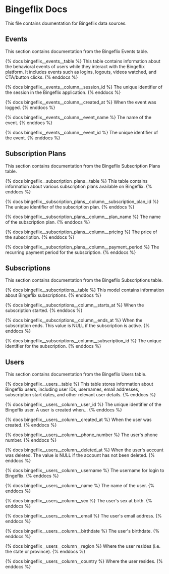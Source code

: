 # Bingeflix Docs
This file contains doumentation for Bingeflix data sources.

## Events
This section contains documentation from the Bingeflix Events table.

{% docs bingeflix__events__table %}
This table contains information about the behavioral events of users while they interact with the Bingeflix platform. It includes events such as logins, logouts, videos watched, and CTA/button clicks.
{% enddocs %}

{% docs bingeflix__events__column__session_id %}
The unique identifier of the session in the Bingeflix application.
{% enddocs %}

{% docs bingeflix__events__column__created_at %}
When the event was logged.
{% enddocs %}

{% docs bingeflix__events__column__event_name %}
The name of the event.
{% enddocs %}

{% docs bingeflix__events__column__event_id %}
The unique identifier of the event.
{% enddocs %}


## Subscription Plans
This section contains documentation from the Bingeflix Subscription Plans table.

{% docs bingeflix__subscription_plans__table %}
This table contains information about various subscription plans available on Bingeflix.
{% enddocs %}

{% docs bingeflix__subscription_plans__column__subscription_plan_id %}
The unique identifier of the subscription plan.
{% enddocs %}

{% docs bingeflix__subscription_plans__column__plan_name %}
The name of the subscription plan.
{% enddocs %}

{% docs bingeflix__subscription_plans__column__pricing %}
The price of the subscription.
{% enddocs %}

{% docs bingeflix__subscription_plans__column__payment_period %}
The recurring payment period for the subscription.
{% enddocs %}


## Subscriptions
This section contains documentation from the Bingeflix Subscriptions table.

{% docs bingeflix__subscriptions__table %}
This model contains information about Bingeflix subscriptions.
{% enddocs %}

{% docs bingeflix__subscriptions__column__starts_at %}
When the subscription started.
{% enddocs %}

{% docs bingeflix__subscriptions__column__ends_at %}
When the subscription ends. This value is NULL if the subscription is active.
{% enddocs %}

{% docs bingeflix__subscriptions__column__subscription_id %}
The unique identifier for the subscription.
{% enddocs %}

## Users
This section contains documentation from the Bingeflix Users table.

{% docs bingeflix__users__table %}
This table stores information about Bingeflix users, including user IDs, usernames, email addresses, subscription start dates, and other relevant user details.
{% enddocs %}

{% docs bingeflix__users__column__user_id %}
The unique identifier of the Bingeflix user. A user is created when...
{% enddocs %}

{% docs bingeflix__users__column__created_at %}
When the user was created.
{% enddocs %}

{% docs bingeflix__users__column__phone_number %}
The user's phone number.
{% enddocs %}

{% docs bingeflix__users__column__deleted_at %}
When the user's account was deleted. The value is NULL if the account has not been deleted.
{% enddocs %}

{% docs bingeflix__users__column__username %}
The username for login to Bingeflix.
{% enddocs %}

{% docs bingeflix__users__column__name %}
The name of the user.
{% enddocs %}

{% docs bingeflix__users__column__sex %}
The user's sex at birth.
{% enddocs %}

{% docs bingeflix__users__column__email %}
The user's email address.
{% enddocs %}

{% docs bingeflix__users__column__birthdate %}
The user's birthdate.
{% enddocs %}

{% docs bingeflix__users__column__region %}
Where the user resides (i.e. the state or province).
{% enddocs %}

{% docs bingeflix__users__column__country %}
Where the user resides.
{% enddocs %}